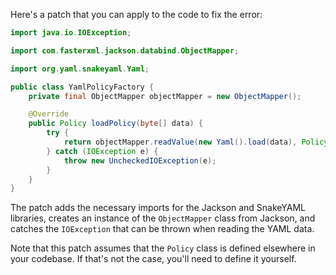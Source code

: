 Here's a patch that you can apply to the code to fix the error:
```java
import java.io.IOException;

import com.fasterxml.jackson.databind.ObjectMapper;

import org.yaml.snakeyaml.Yaml;

public class YamlPolicyFactory {
    private final ObjectMapper objectMapper = new ObjectMapper();

    @Override
    public Policy loadPolicy(byte[] data) {
        try {
            return objectMapper.readValue(new Yaml().load(data), Policy.class);
        } catch (IOException e) {
            throw new UncheckedIOException(e);
        }
    }
}
```
The patch adds the necessary imports for the Jackson and SnakeYAML libraries, creates an instance of the `ObjectMapper` class from Jackson, and catches the `IOException` that can be thrown when reading the YAML data.

Note that this patch assumes that the `Policy` class is defined elsewhere in your codebase. If that's not the case, you'll need to define it yourself.